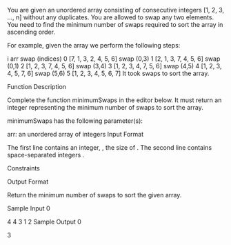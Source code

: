 You are given an unordered array consisting of consecutive integers  [1, 2, 3, ..., n] without any duplicates. You are allowed to swap any two elements. You need to find the minimum number of swaps required to sort the array in ascending order.

For example, given the array  we perform the following steps:

i   arr                         swap (indices)
0   [7, 1, 3, 2, 4, 5, 6]   swap (0,3)
1   [2, 1, 3, 7, 4, 5, 6]   swap (0,1)
2   [1, 2, 3, 7, 4, 5, 6]   swap (3,4)
3   [1, 2, 3, 4, 7, 5, 6]   swap (4,5)
4   [1, 2, 3, 4, 5, 7, 6]   swap (5,6)
5   [1, 2, 3, 4, 5, 6, 7]
It took  swaps to sort the array.

Function Description

Complete the function minimumSwaps in the editor below. It must return an integer representing the minimum number of swaps to sort the array.

minimumSwaps has the following parameter(s):

arr: an unordered array of integers
Input Format

The first line contains an integer, , the size of .
The second line contains  space-separated integers .

Constraints

Output Format

Return the minimum number of swaps to sort the given array.

Sample Input 0

4
4 3 1 2
Sample Output 0

3
